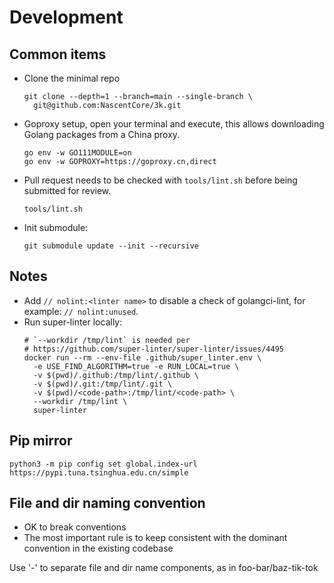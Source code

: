 # Development

## Common items

* Clone the minimal repo
  ```
  git clone --depth=1 --branch=main --single-branch \
    git@github.com:NascentCore/3k.git
  ```
* Goproxy setup, open your terminal and execute, this allows downloading Golang
  packages from a China proxy.
  ```
  go env -w GO111MODULE=on
  go env -w GOPROXY=https://goproxy.cn,direct
  ```
* Pull request needs to be checked with `tools/lint.sh` before being submitted
  for review.
  ```
  tools/lint.sh
  ```
* Init submodule:
  ```
  git submodule update --init --recursive
  ```

## Notes

* Add `// nolint:<linter name>` to disable a check of golangci-lint, for
  example: `// nolint:unused`.
* Run super-linter locally:
  ```
  # `--workdir /tmp/lint` is needed per
  # https://github.com/super-linter/super-linter/issues/4495
  docker run --rm --env-file .github/super_linter.env \
    -e USE_FIND_ALGORITHM=true -e RUN_LOCAL=true \
    -v $(pwd)/.github:/tmp/lint/.github \
    -v $(pwd)/.git:/tmp/lint/.git \
    -v $(pwd)/<code-path>:/tmp/lint/<code-path> \
    --workdir /tmp/lint \
    super-linter
  ```

## Pip mirror

```
python3 -m pip config set global.index-url https://pypi.tuna.tsinghua.edu.cn/simple
```

## File and dir naming convention

- OK to break conventions
- The most important rule is to keep consistent with the dominant convention in the existing codebase

Use '-' to separate file and dir name components, as in foo-bar/baz-tik-tok

